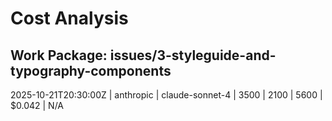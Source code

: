 # Cost Analysis

## Work Package: issues/3-styleguide-and-typography-components

2025-10-21T20:30:00Z | anthropic | claude-sonnet-4 | 3500 | 2100 | 5600 | $0.042 | N/A
